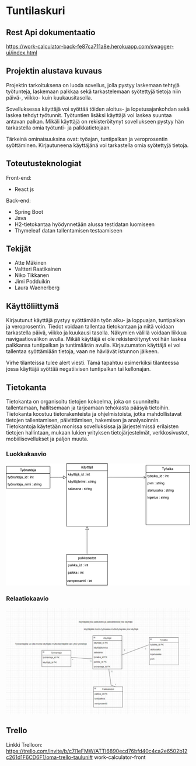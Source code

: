 # Tuntilaskuri

## Rest Api dokumentaatio
https://work-calculator-back-fe87ca711a8e.herokuapp.com/swagger-ui/index.html

## Projektin alustava kuvaus

Projektin tarkoituksena on luoda sovellus, jolla pystyy laskemaan tehtyjä työtunteja, laskemaan palkkaa sekä tarkastelemaan syötettyjä tietoja niin päivä-, viikko- kuin kuukausitasolla.

Sovelluksessa käyttäjä voi syöttää töiden aloitus- ja lopetusajankohdan sekä laskea tehdyt työtunnit. Työtuntien lisäksi käyttäjä voi laskea suuntaa antavan palkan. Mikäli käyttäjä on rekisteröitynyt sovellukseen pystyy hän tarkastella omia työtunti- ja palkkatietojaan.

Tärkeinä ominaisuuksina ovat: työajan, tuntipalkan ja veroprosentin syöttäminen. Kirjautuneena käyttäjänä voi tarkastella omia syötettyjä tietoja.

## Toteutusteknologiat

Front-end:
- React js

Back-end:
- Spring Boot
- Java
- H2-tietokantaa hyödynnetään alussa testidatan luomiseen
- Thymeleaf datan tallentamisen testaamiseen

## Tekijät

- Atte Mäkinen
- Valtteri Raatikainen 
- Niko Tikkanen
- Jimi Podduikin 
- Laura Waenerberg
  
## Käyttöliittymä
 
Kirjautunut käyttäjä pystyy syöttämään työn alku- ja loppuajan, tuntipalkan ja veroprosentin. Tiedot voidaan tallentaa tietokantaan ja niitä voidaan tarkastella päivä, viikko ja kuukausi tasolla. 
Näkymien välillä voidaan liikkua navigaatiovalikon avulla.
Mikäli käyttäjä ei ole rekisteröitynyt voi hän laskea palkkansa tuntipalkan ja tuntimäärän avulla. Kirjautumaton käyttäjä ei voi tallentaa syöttämiään tietoja, vaan ne häviävät istunnon jälkeen.

Virhe tilanteissa tulee alert viesti. Tämä tapahtuu esimerkiksi tilanteessa jossa käyttäjä syöttää negatiivisen tuntipalkan tai kellonajan.
  
## Tietokanta

Tietokanta on organisoitu tietojen kokoelma, joka on suunniteltu tallentamaan, hallitsemaan ja tarjoamaan tehokasta pääsyä tietoihin. Tietokanta koostuu tietorakenteista ja ohjelmistoista, jotka mahdollistavat tietojen tallentamisen, päivittämisen, hakemisen ja analysoinnin. Tietokantoja käytetään monissa sovelluksissa ja järjestelmissä erilaisten tietojen hallintaan, mukaan lukien yrityksen tietojärjestelmät, verkkosivustot, mobiilisovellukset ja paljon muuta.

### Luokkakaavio
![Alt Text](luokkakaavio.png)

### Relaatiokaavio
![Alt Text](relaatiokaavio.JPG)

## Trello
Linkki Trelloon: https://trello.com/invite/b/c7l1eFMW/ATTI6890ecd76bfd40c4ca2e6502b12c261d1F6CD6F1/oma-trello-tauluni# work-calculator-front
